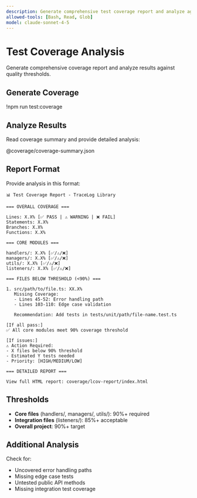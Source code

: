 ```yaml
---
description: Generate comprehensive test coverage report and analyze against 90% threshold
allowed-tools: [Bash, Read, Glob]
model: claude-sonnet-4-5
---
```


# Test Coverage Analysis

Generate comprehensive coverage report and analyze results against quality thresholds.

## Generate Coverage

!npm run test:coverage

## Analyze Results

Read coverage summary and provide detailed analysis:

@coverage/coverage-summary.json

## Report Format

Provide analysis in this format:

```
📊 Test Coverage Report - TraceLog Library

=== OVERALL COVERAGE ===

Lines: X.X% [✅ PASS | ⚠️ WARNING | ❌ FAIL]
Statements: X.X%
Branches: X.X%
Functions: X.X%

=== CORE MODULES ===

handlers/: X.X% [✅/⚠️/❌]
managers/: X.X% [✅/⚠️/❌]
utils/: X.X% [✅/⚠️/❌]
listeners/: X.X% [✅/⚠️/❌]

=== FILES BELOW THRESHOLD (<90%) ===

1. src/path/to/file.ts: XX.X%
   Missing Coverage:
   - Lines 45-52: Error handling path
   - Lines 103-110: Edge case validation

   Recommendation: Add tests in tests/unit/path/file-name.test.ts

[If all pass:]
✅ All core modules meet 90% coverage threshold

[If issues:]
⚠️ Action Required:
- X files below 90% threshold
- Estimated Y tests needed
- Priority: [HIGH/MEDIUM/LOW]

=== DETAILED REPORT ===

View full HTML report: coverage/lcov-report/index.html
```

## Thresholds

- **Core files** (handlers/, managers/, utils/): 90%+ required
- **Integration files** (listeners/): 85%+ acceptable
- **Overall project**: 90%+ target

## Additional Analysis

Check for:
- Uncovered error handling paths
- Missing edge case tests
- Untested public API methods
- Missing integration test coverage
